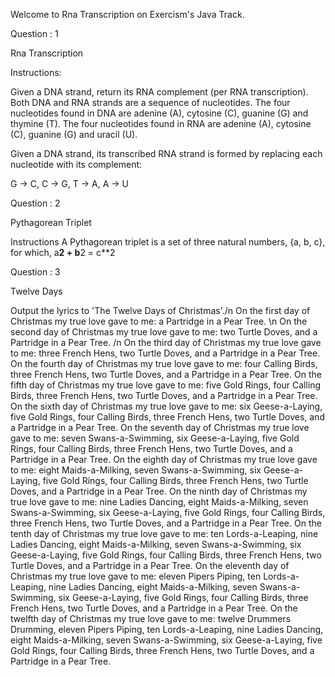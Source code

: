 Welcome to Rna Transcription on Exercism's Java Track.

Question : 1

Rna Transcription

Instructions:

Given a DNA strand, return its RNA complement (per RNA transcription).
Both DNA and RNA strands are a sequence of nucleotides.
The four nucleotides found in DNA are adenine (A), cytosine (C), guanine (G) and thymine (T).
The four nucleotides found in RNA are adenine (A), cytosine (C), guanine (G) and uracil (U).

Given a DNA strand, its transcribed RNA strand is formed by replacing each nucleotide with its complement:

G -> C,
C -> G,
T -> A,
A -> U


Question : 2

Pythagorean Triplet

Instructions
A Pythagorean triplet is a set of three natural numbers, {a, b, c}, for which, a**2 + b**2 = c**2



Question : 3

Twelve Days

Output the lyrics to 'The Twelve Days of Christmas'./n
On the first day of Christmas my true love gave to me: a Partridge in a Pear Tree. \n
On the second day of Christmas my true love gave to me: two Turtle Doves, and a Partridge in a Pear Tree. /n
On the third day of Christmas my true love gave to me: three French Hens, two Turtle Doves, and a Partridge in a Pear Tree.
On the fourth day of Christmas my true love gave to me: four Calling Birds, three French Hens, two Turtle Doves, and a Partridge in a Pear Tree.
On the fifth day of Christmas my true love gave to me: five Gold Rings, four Calling Birds, three French Hens, two Turtle Doves, and a Partridge in a Pear Tree.
On the sixth day of Christmas my true love gave to me: six Geese-a-Laying, five Gold Rings, four Calling Birds, three French Hens, two Turtle Doves, and a Partridge in a Pear Tree.
On the seventh day of Christmas my true love gave to me: seven Swans-a-Swimming, six Geese-a-Laying, five Gold Rings, four Calling Birds, three French Hens, two Turtle Doves, and a Partridge in a Pear Tree.
On the eighth day of Christmas my true love gave to me: eight Maids-a-Milking, seven Swans-a-Swimming, six Geese-a-Laying, five Gold Rings, four Calling Birds, three French Hens, two Turtle Doves, and a Partridge in a Pear Tree.
On the ninth day of Christmas my true love gave to me: nine Ladies Dancing, eight Maids-a-Milking, seven Swans-a-Swimming, six Geese-a-Laying, five Gold Rings, four Calling Birds, three French Hens, two Turtle Doves, and a Partridge in a Pear Tree.
On the tenth day of Christmas my true love gave to me: ten Lords-a-Leaping, nine Ladies Dancing, eight Maids-a-Milking, seven Swans-a-Swimming, six Geese-a-Laying, five Gold Rings, four Calling Birds, three French Hens, two Turtle Doves, and a Partridge in a Pear Tree.
On the eleventh day of Christmas my true love gave to me: eleven Pipers Piping, ten Lords-a-Leaping, nine Ladies Dancing, eight Maids-a-Milking, seven Swans-a-Swimming, six Geese-a-Laying, five Gold Rings, four Calling Birds, three French Hens, two Turtle Doves, and a Partridge in a Pear Tree.
On the twelfth day of Christmas my true love gave to me: twelve Drummers Drumming, eleven Pipers Piping, ten Lords-a-Leaping, nine Ladies Dancing, eight Maids-a-Milking, seven Swans-a-Swimming, six Geese-a-Laying, five Gold Rings, four Calling Birds, three French Hens, two Turtle Doves, and a Partridge in a Pear Tree.

